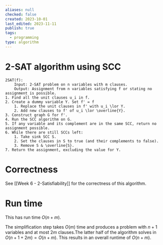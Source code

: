 ```yaml
---
aliases: null
checked: false
created: 2023-10-01
last_edited: 2023-11-11
publish: true
tags:
  - programming
type: algorithm
---
```

# 2-SAT algorithm using SCC

```pseudocode
2SAT(f):
    Input: 2-SAT problem on n variables with m clauses.
    Output: Assignment from n variables satisfying f or stating no assignment is possible.
1. Find all the unit clauses u_i in f.
2. Create a dummy variable Y. Set f' = f
    1. Replace the unit clauses in f' with u_i \lor Y.
    2. Add new clauses to f' of u_i \lor \overline{Y}.
3. Construct graph G for f'.
4. Run the SCC algorithm on G.
5. If any variable and its complement are in the same SCC, return no assignment possible.
6. While there are still SCCs left:
    1. Take sink SCC S.
    2. Set the clauses in S to true (and their complements to false).
    3. Remove S & \overline{S}.
7. Return the assignment, excluding the value for Y.
```

# Correctness

See [[Week 6 - 2-Satisfiability]] for the correctness of this algorithm.

# Run time

This has run time $O(n + m)$.

The simplification step takes $O(m)$ time and produces a problem with $n+1$ variables and at most $2m$ clauses.The latter half of the algorithm solves in $O(n+1 + 2m) = O(n + m)$. This results in an overall runtime of $O(n + m)$.
